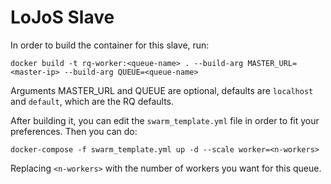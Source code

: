 # LoJoS Slave

In order to build the container for this slave, run:

```
docker build -t rq-worker:<queue-name> . --build-arg MASTER_URL=<master-ip> --build-arg QUEUE=<queue-name>
```

Arguments MASTER_URL and QUEUE are optional, defaults are `localhost` and `default`, which are the RQ defaults.

After building it, you can edit the `swarm_template.yml` file in order to fit your preferences. Then you can do:

```
docker-compose -f swarm_template.yml up -d --scale worker=<n-workers>
```

Replacing `<n-workers>` with the number of workers you want for this queue.
